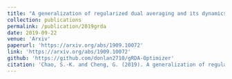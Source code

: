 ```yaml
---
title: "A generalization of regularized dual averaging and its dynamics"
collection: publications
permalink: /publication/2019grda
date: 2019-09-22
venue: 'Arxiv'
paperurl: 'https://arxiv.org/abs/1909.10072'
link: 'https://arxiv.org/abs/1909.10072'
github: 'https://github.com/donlan2710/gRDA-Optimizer'
citation: 'Chao, S.-K. and Cheng, G. (2019). A generalization of regularized dual averaging and its dynamics.'
---
```

